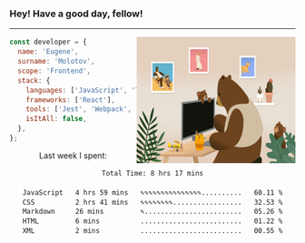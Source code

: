 ### Hey! Have a good day, fellow!
---
<img align='right' alt='GIF' vertical-align='center' src='./src/giphy.gif' width='280px' height='222px'/>

```javascript
const developer = {
  name: 'Eugene',
  surname: 'Molotov',
  scope: 'Frontend',
  stack: {
    languages: ['JavaScript', 'TypeScript'],
    frameworks: ['React'],
    tools: ['Jest', 'Webpack', 'Sass'],
    isItAll: false,
  },
};
```
<p align="center">
  Last week I spent:
</p>
<div align="center">
<!--START_SECTION:waka-->

```txt
Total Time: 8 hrs 17 mins

JavaScript   4 hrs 59 mins   ✎✎✎✎✎✎✎✎✎✎✎✎✎✎✎..........   60.11 %
CSS          2 hrs 41 mins   ✎✎✎✎✎✎✎✎.................   32.53 %
Markdown     26 mins         ✎........................   05.26 %
HTML         6 mins          .........................   01.22 %
XML          2 mins          .........................   00.55 %
```

<!--END_SECTION:waka-->

